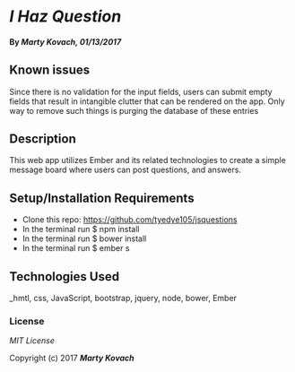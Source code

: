 # _I Haz Question_

#### By _**Marty Kovach**, 01/13/2017_


## Known issues
Since there is no validation for the input fields, users can submit empty fields that result in intangible clutter that can be rendered on the app.  Only way to remove such things is purging the database of these entries

## Description

This web app utilizes Ember and its related technologies to create a simple message board where users can post questions, and answers.



## Setup/Installation Requirements

* Clone this repo: https://github.com/tyedye105/jsquestions
* In the terminal run $ npm install
* In the terminal run $ bower install
* In the terminal run $ ember s

## Technologies Used

_hmtl, css, JavaScript, bootstrap, jquery, node, bower, Ember

### License

*MIT License*

Copyright (c) 2017 **_Marty Kovach_**
